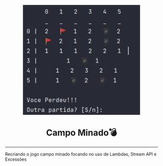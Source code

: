 <div align="center">
<img align="center" src="./images/e941a590.png"/>
<h1>Campo Minado💣</h1>
</div>

---

<p>Recriando o jogo campo minado focando no uso de Lambdas, Stream API e Excessões</p>